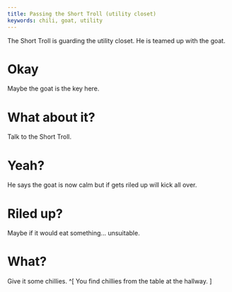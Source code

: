 ```yaml
---
title: Passing the Short Troll (utility closet)
keywords: chili, goat, utility
---
```


The Short Troll is guarding the utility closet. He is teamed up with the goat.

# Okay
Maybe the goat is the key here.

# What about it?
Talk to the Short Troll.

# Yeah?
He says the goat is now calm but if gets riled up will kick all over.

# Riled up?
Maybe if it would eat something... unsuitable.

# What?
Give it some chillies. ^[ You find chillies from the table at the hallway. ]
